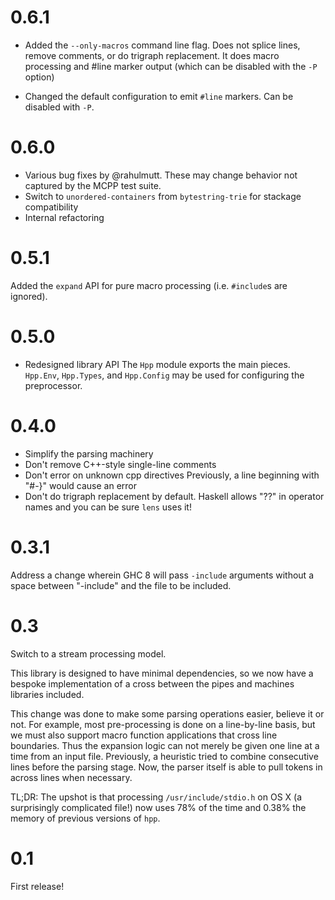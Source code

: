 # 0.6.1
- Added the `--only-macros` command line flag. Does not splice lines, remove comments, or do trigraph replacement. It does macro processing and #line marker output (which can be disabled with the `-P` option)

- Changed the default configuration to emit `#line` markers. Can be disabled with `-P`.

# 0.6.0

- Various bug fixes by @rahulmutt. These may change behavior not captured by the MCPP test suite.
- Switch to `unordered-containers` from `bytestring-trie` for stackage compatibility
- Internal refactoring

# 0.5.1
Added the `expand` API for pure macro processing (i.e. `#include`s are ignored).

# 0.5.0
- Redesigned library API
The `Hpp` module exports the main pieces. `Hpp.Env`, `Hpp.Types`, and `Hpp.Config` may be used for configuring the preprocessor.

# 0.4.0

- Simplify the parsing machinery
- Don't remove C++-style single-line comments
- Don't error on unknown cpp directives
  Previously, a line beginning with "#-}" would cause an error
- Don't do trigraph replacement by default.
  Haskell allows "??" in operator names and you can be sure `lens` uses it!

# 0.3.1

Address a change wherein GHC 8 will pass `-include` arguments without a space between "-include" and the file to be included.

# 0.3

Switch to a stream processing model.

This library is designed to have minimal dependencies, so we now have
a bespoke implementation of a cross between the pipes and machines
libraries included.

This change was done to make some parsing
operations easier, believe it or not. For example, most pre-processing
is done on a line-by-line basis, but we must also support macro
function applications that cross line boundaries. Thus the expansion
logic can not merely be given one line at a time from an input
file. Previously, a heuristic tried to combine consecutive lines
before the parsing stage. Now, the parser itself is able to pull
tokens in across lines when necessary.

TL;DR: The upshot is that processing `/usr/include/stdio.h` on OS X (a
surprisingly complicated file!)  now uses 78% of the time and 0.38%
the memory of previous versions of `hpp`.

# 0.1

First release!
